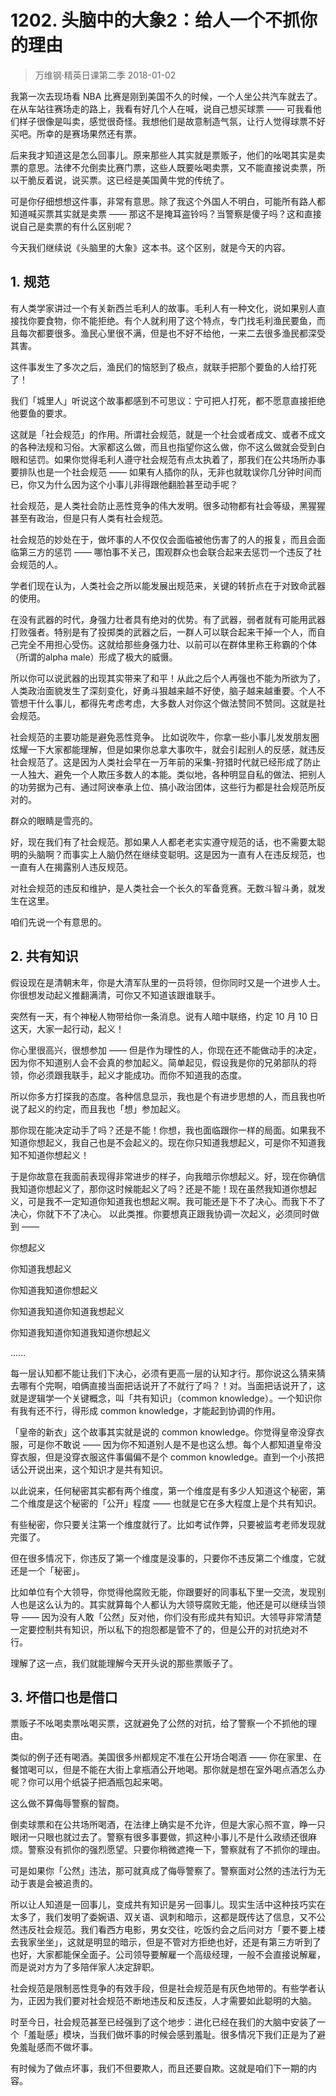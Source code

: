# 1202. 头脑中的大象2：给人一个不抓你的理由
> 万维钢·精英日课第二季
2018-01-02

我第一次去现场看 NBA 比赛是刚到美国不久的时候，一个人坐公共汽车就去了。在从车站往赛场走的路上，我看有好几个人在喊，说自己想买球票 —— 可我看他们样子很像是叫卖，感觉很奇怪。我想他们是故意制造气氛，让行人觉得球票不好买吧。所幸的是赛场果然还有票。

后来我才知道这是怎么回事儿。原来那些人其实就是票贩子，他们的吆喝其实是卖票的意思。法律不允倒卖比赛门票，这些人既要吆喝卖票，又不能直接说卖票，所以干脆反着说，说买票。这已经是美国黄牛党的传统了。

可是你仔细想想这件事，非常有意思。除了我这个外国人不明白，可能所有路人都知道喊买票其实就是卖票 —— 那这不是掩耳盗铃吗？当警察是傻子吗？这和直接说自己是卖票的有什么区别呢？

今天我们继续说《头脑里的大象》这本书。这个区别，就是今天的内容。 

## 1. 规范
有人类学家讲过一个有关新西兰毛利人的故事。毛利人有一种文化，说如果别人直接找你要食物，你不能拒绝。有个人就利用了这个特点，专门找毛利渔民要鱼，而且每次都要很多。渔民心里很不满，但是也不好不给他，一来二去很多渔民都深受其害。

这件事发生了多次之后，渔民们的恼怒到了极点，就联手把那个要鱼的人给打死了！ 

我们「城里人」听说这个故事都感到不可思议：宁可把人打死，都不愿意直接拒绝他要鱼的要求。

这就是「社会规范」的作用。所谓社会规范，就是一个社会或者成文、或者不成文的各种法规和习俗。大家都这么做，而且也指望你这么做，你不这么做就会受到白眼和惩罚。如果你觉得毛利人遵守社会规范有点太执着了，那我们在公共场所办事要排队也是一个社会规范 —— 如果有人插你的队，无非也就耽误你几分钟时间而已，你又为什么因为这个小事儿非得跟他翻脸甚至动手呢？

社会规范，是人类社会防止恶性竞争的伟大发明。很多动物都有社会等级，黑猩猩甚至有政治，但是只有人类有社会规范。

社会规范的妙处在于，做坏事的人不仅仅会面临被他伤害了的人的报复，而且会面临第三方的惩罚 —— 哪怕事不关己，围观群众也会联合起来去惩罚一个违反了社会规范的人。

学者们现在认为，人类社会之所以能发展出规范来，关键的转折点在于对致命武器的使用。

在没有武器的时代，身强力壮者具有绝对的优势。有了武器，弱者就有可能用武器打败强者。特别是有了投掷类的武器之后，一群人可以联合起来干掉一个人，而自己完全不用担心受伤。这就给那些身强力壮、以前可以在群体里称王称霸的个体（所谓的alpha male）形成了极大的威慑。

所以你可以说武器的出现其实带来了和平！从此之后个人再强也不能为所欲为了，人类政治面貌发生了深刻变化，好勇斗狠越来越不好使，脑子越来越重要。个人不管想干什么事儿，都得先考虑考虑，大多数人对你这个做法赞同不赞同。这就是社会规范。

社会规范的主要功能是避免恶性竞争。 比如说吹牛，你拿一些小事儿发发朋友圈炫耀一下大家都能理解，但是如果你总拿大事吹牛，就会引起别人的反感，就违反社会规范了。这是因为人类社会早在一万年前的采集-狩猎时代就已经形成了防止一人独大、避免一个人欺压多数人的本能。类似地，各种明显自私的做法、把别人的功劳据为己有、通过阿谀奉承上位、搞小政治团体，这些行为都是社会规范所反对的。 

群众的眼睛是雪亮的。

好，现在我们有了社会规范。那如果人人都老老实实遵守规范的话，也不需要太聪明的头脑啊？而事实上人脑仍然在继续变聪明。这是因为一直有人在违反规范，也一直有人在揭露别人违反规范。

对社会规范的违反和维护，是人类社会一个长久的军备竞赛。无数斗智斗勇，就发生在这里。

咱们先说一个有意思的。 

## 2. 共有知识
假设现在是清朝末年，你是大清军队里的一员将领，但你同时又是一个进步人士。你很想发动起义推翻满清，可你又不知道该跟谁联手。

突然有一天，有个神秘人物带给你一条消息。说有人暗中联络，约定 10 月 10 日这天，大家一起行动，起义！

你心里很高兴，很想参加 —— 但是作为理性的人，你现在还不能做动手的决定，因为你不知道别人会不会真的参加起义。简单起见，假设我是你的兄弟部队的将领，你必须跟我联手，起义才能成功。而你不知道我的态度。

所以你多方打探我的态度。各种信息显示，我也是个有进步思想的人，而且我也听说了起义的约定，而且我也「想」参加起义。

那你现在能决定动手了吗？还是不能！你想，我也面临跟你一样的局面。如果我不知道你想起义，我自己也是不会起义的。现在你只知道我想起义，可是你不知道我知不知道你想起义！

于是你故意在我面前表现得非常进步的样子，向我暗示你想起义。好，现在你确信我知道你想起义了，那你这时候能起义了吗？还是不能！现在虽然我知道你想起义，可是我不一定知道你知道我也想起义啊。我可能还是下不了决心。而我下不了决心，你就下不了决心。
以此类推。你要想真正跟我协调一次起义，必须同时做到 —— 

你想起义

你知道我想起义

你知道我知道你想起义

你知道我知道你知道我想起义

你知道我知道你知道我知道你想起义

……

每一层认知都不能让我们下决心，必须有更高一层的认知才行。那你说这么猜来猜去哪有个完啊，咱俩直接当面把话说开了不就行了吗？！对。当面把话说开了，这就是逻辑学一个关键概念，叫「共有知识」（common knowledge）。一个知识你有我有还不行，得形成 common knowledge，才能起到协调的作用。 

「皇帝的新衣」这个故事其实就是说的 common knowledge。你觉得皇帝没穿衣服，可是你不敢说 —— 因为你不知道别人是不是也这么想。每个人都知道皇帝没穿衣服，但是没穿衣服这件事偏偏不是个 common knowledge。直到一个小孩把话公开说出来，这个知识才是共有知识。

以此说来，任何秘密其实都有两个维度，第一个维度是有多少人知道这个秘密，第二个维度是这个秘密的「公开」程度 —— 也就是它在多大程度上是个共有知识。

有些秘密，你只要关注第一个维度就行了。比如考试作弊，只要被监考老师发现就完蛋了。 

但在很多情况下，你违反了第一个维度是没事的，只要你不违反第二个维度，它就还是一个「秘密」。

比如单位有个大领导，你觉得他腐败无能，你跟要好的同事私下里一交流，发现别人也是这么认为的。其实就算每个人都认为大领导腐败无能，他还是可以继续当领导 —— 因为没有人敢「公然」反对他，你们没有形成共有知识。大领导非常清楚一定要控制共有知识，所以私下的抱怨都是管不了的，但是公开的对抗绝对不行。 

理解了这一点，我们就能理解今天开头说的那些票贩子了。

## 3. 坏借口也是借口
票贩子不吆喝卖票吆喝买票，这就避免了公然的对抗，给了警察一个不抓他的理由。

类似的例子还有喝酒。美国很多州都规定不准在公开场合喝酒 —— 你在家里、在餐馆喝可以，但是不能在大街上拿瓶酒公开地喝。那你就是想在室外喝点酒怎么办呢？你可以用个纸袋子把酒瓶包起来喝。  

这么做不算侮辱警察的智商。

倒卖球票和在公共场所喝酒，在法律上确实是不允许，但是大家心照不宣，睁一只眼闭一只眼也就过去了。警察有很多事要做，抓这种小事儿不是什么政绩还很麻烦。警察没有抓你的强烈愿望。只要你稍微遮掩一下，警察就有了不抓你的理由。

可是如果你「公然」违法，那可就真成了侮辱警察了。警察面对公然的违法行为无动于衷是会被追责的。

所以让人知道是一回事儿，变成共有知识是另一回事儿。现实生活中这种技巧实在太多了，我们发明了委婉语、双关语、讽刺和暗示，这都是既传达了信息，又不公然违反社会规范。我们看西方电影，男女交往，吃饭约会之后问对方「要不要上楼去我家坐坐」，这就是明显的暗示，但是不管对方拒绝也好，还是有第三方听到了也好，大家都能保全面子。公司领导要解雇一个高级经理，一般不会直接说解雇，而是说对方为了多陪伴家人决定辞职。

社会规范是限制恶性竞争的有效手段，但是社会规范是有灰色地带的。有些学者认为，正因为我们要对社会规范不断地违反和反违反，人才需要如此聪明的大脑。

时至今日，社会规范甚至已经强到了这个地步：进化已经在我们的大脑中安装了一个「羞耻感」模块，当我们做坏事的时候会感到羞耻。很多情况下我们正是为了避免羞耻感而不做坏事。

有时候为了做点坏事，我们不但要欺人，而且还要自欺。这就是咱们下一期的内容。


